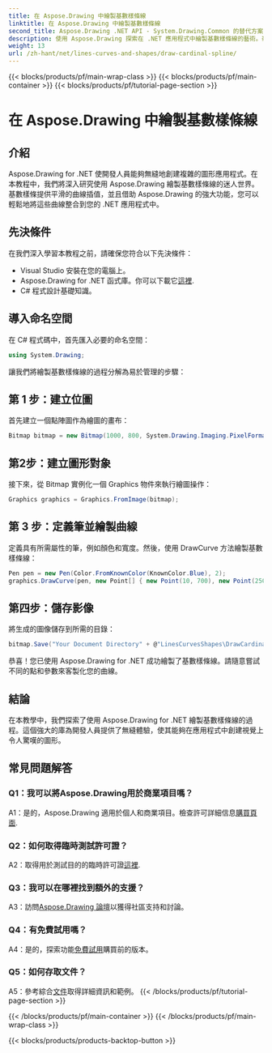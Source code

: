 ```yaml
---
title: 在 Aspose.Drawing 中繪製基數樣條線
linktitle: 在 Aspose.Drawing 中繪製基數樣條線
second_title: Aspose.Drawing .NET API - System.Drawing.Common 的替代方案
description: 使用 Aspose.Drawing 探索在 .NET 應用程式中繪製基數樣條線的藝術。毫不費力地創建平滑的曲線。
weight: 13
url: /zh-hant/net/lines-curves-and-shapes/draw-cardinal-spline/
---
```


{{< blocks/products/pf/main-wrap-class >}}
{{< blocks/products/pf/main-container >}}
{{< blocks/products/pf/tutorial-page-section >}}

# 在 Aspose.Drawing 中繪製基數樣條線

## 介紹

Aspose.Drawing for .NET 使開發人員能夠無縫地創建複雜的圖形應用程式。在本教程中，我們將深入研究使用 Aspose.Drawing 繪製基數樣條線的迷人世界。基數樣條提供平滑的曲線插值，並且借助 Aspose.Drawing 的強大功能，您可以輕鬆地將這些曲線整合到您的 .NET 應用程式中。

## 先決條件

在我們深入學習本教程之前，請確保您符合以下先決條件：

- Visual Studio 安裝在您的電腦上。
-  Aspose.Drawing for .NET 函式庫。你可以下載它[這裡](https://releases.aspose.com/drawing/net/).
- C# 程式設計基礎知識。

## 導入命名空間

在 C# 程式碼中，首先匯入必要的命名空間：

```csharp
using System.Drawing;
```

讓我們將繪製基數樣條線的過程分解為易於管理的步驟：

## 第 1 步：建立位圖

首先建立一個點陣圖作為繪圖的畫布：

```csharp
Bitmap bitmap = new Bitmap(1000, 800, System.Drawing.Imaging.PixelFormat.Format32bppPArgb);
```

## 第2步：建立圖形對象

接下來，從 Bitmap 實例化一個 Graphics 物件來執行繪圖操作：

```csharp
Graphics graphics = Graphics.FromImage(bitmap);
```

## 第 3 步：定義筆並繪製曲線

定義具有所需屬性的筆，例如顏色和寬度。然後，使用 DrawCurve 方法繪製基數樣條線：

```csharp
Pen pen = new Pen(Color.FromKnownColor(KnownColor.Blue), 2);
graphics.DrawCurve(pen, new Point[] { new Point(10, 700), new Point(250, 500), new Point(500, 10), new Point(750, 500), new Point(990, 700) });
```

## 第四步：儲存影像

將生成的圖像儲存到所需的目錄：

```csharp
bitmap.Save("Your Document Directory" + @"LinesCurvesShapes\DrawCardinalSpline_out.png");
```

恭喜！您已使用 Aspose.Drawing for .NET 成功繪製了基數樣條線。請隨意嘗試不同的點和參數來客製化您的曲線。

## 結論

在本教學中，我們探索了使用 Aspose.Drawing for .NET 繪製基數樣條線的過程。這個強大的庫為開發人員提供了無縫體驗，使其能夠在應用程式中創建視覺上令人驚嘆的圖形。

## 常見問題解答

### Q1：我可以將Aspose.Drawing用於商業項目嗎？

 A1：是的，Aspose.Drawing 適用於個人和商業項目。檢查許可詳細信息[購買頁面](https://purchase.aspose.com/buy).

### Q2：如何取得臨時測試許可證？

 A2：取得用於測試目的的臨時許可證[這裡](https://purchase.aspose.com/temporary-license/).

### Q3：我可以在哪裡找到額外的支援？

 A3：訪問[Aspose.Drawing 論壇](https://forum.aspose.com/c/diagram/17)以獲得社區支持和討論。

### Q4：有免費試用嗎？

 A4：是的，探索功能[免費試用](https://releases.aspose.com/)購買前的版本。

### Q5：如何存取文件？

 A5：參考綜合[文件](https://reference.aspose.com/drawing/net/)取得詳細資訊和範例。
{{< /blocks/products/pf/tutorial-page-section >}}

{{< /blocks/products/pf/main-container >}}
{{< /blocks/products/pf/main-wrap-class >}}

{{< blocks/products/products-backtop-button >}}
